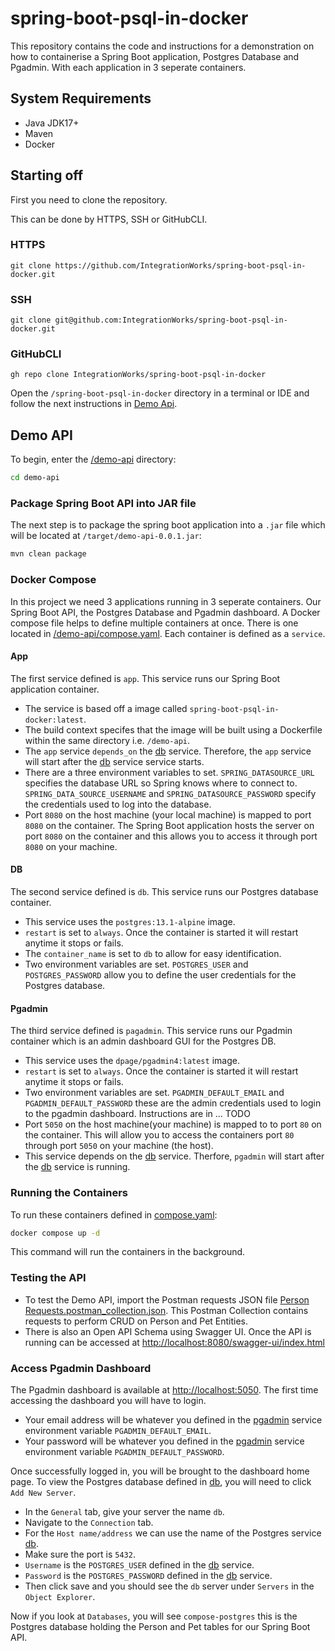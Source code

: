 # spring-boot-psql-in-docker

This repository contains the code and instructions for a demonstration on how to containerise a Spring Boot application, Postgres Database and Pgadmin. With each application in 3 seperate containers.


## System Requirements

- Java JDK17+
- Maven
- Docker

## Starting off

First you need to clone the repository.

This can be done by HTTPS, SSH or GitHubCLI.

### HTTPS

```
git clone https://github.com/IntegrationWorks/spring-boot-psql-in-docker.git
```

### SSH

```
git clone git@github.com:IntegrationWorks/spring-boot-psql-in-docker.git
```

### GitHubCLI
```
gh repo clone IntegrationWorks/spring-boot-psql-in-docker
```

Open the `/spring-boot-psql-in-docker` directory in a terminal or IDE and follow the next instructions in [Demo Api](#demo-api).


## Demo API

To begin, enter the [/demo-api](/demo-api) directory:

```bash
cd demo-api
```
### Package Spring Boot API into JAR file

The next step is to package the spring boot application into a `.jar` file which will be located at `/target/demo-api-0.0.1.jar`:

```bash
mvn clean package
```


### Docker Compose

In this project we need 3 applications running in 3 seperate containers. Our Spring Boot API, the Postgres Database and Pgadmin dashboard. A Docker compose file helps to define multiple containers at once. There is one located in [/demo-api/compose.yaml](/demo-api/compose.yaml). Each container is defined as a `service`.

#### App

The first service defined is `app`. This service runs our Spring Boot application container. 
- The service is based off a image called `spring-boot-psql-in-docker:latest`.
- The build context specifes that the image will be built using a Dockerfile within the same directory i.e. `/demo-api`.
- The `app` service `depends_on` the [db](#db) service. Therefore, the `app` service will start after the [db](#db) service service starts.
- There are a three environment variables to set. `SPRING_DATASOURCE_URL` specifies the database URL so Spring knows where to connect to. `SPRING_DATA_SOURCE_USERNAME` and `SPRING_DATASOURCE_PASSWORD` specify the credentials used to log into the database.
- Port `8080` on the host machine (your local machine) is mapped to port `8080` on the container. The Spring Boot application hosts the server on port `8080` on the container and this allows you to access it through port `8080` on your machine.


#### DB
The second service defined is `db`. This service runs our Postgres database container.

- This service uses the `postgres:13.1-alpine` image.
- `restart` is set to `always`. Once the container is started it will restart anytime it stops or fails.
- The `container_name` is set to `db` to allow for easy identification.
- Two environment variables are set. `POSTGRES_USER` and `POSTGRES_PASSWORD` allow you to define the user credentials for the Postgres database.


#### Pgadmin

The third service defined is `pagadmin`. This service runs our Pgadmin container which is an admin dashboard GUI for the Postgres DB.

- This service uses the `dpage/pgadmin4:latest` image.
- `restart` is set to `always`. Once the container is started it will restart anytime it stops or fails.
- Two environment variables are set. `PGADMIN_DEFAULT_EMAIL` and `PGADMIN_DEFAULT_PASSWORD` these are the admin credentials used to login to the pgadmin dashboard. Instructions are in ... TODO
- Port `5050` on the host machine(your machine) is mapped to to port `80` on the container. This will allow you to access the containers port `80` through port `5050` on your machine (the host).
- This service depends on the [db](#db) service. Therfore, `pgadmin` will start after the [db](#db) service is running.


### Running the Containers

To run these containers defined in [compose.yaml](/demo-api/compose.yaml):

```bash
docker compose up -d
```
This command will run the containers in the background.


### Testing the API
- To test the Demo API, import the Postman requests JSON file [Person Requests.postman_collection.json](/demo-api/Demo%20API%20Requests.postman_collection.json). This Postman Collection contains requests to perform CRUD on Person and Pet Entities.  
- There is also an Open API Schema using Swagger UI. Once the API is running can be accessed at [http://localhost:8080/swagger-ui/index.html](http://localhost:8080/swagger-ui/index.html)


### Access Pgadmin Dashboard
The Pgadmin dashboard is available at [http://localhost:5050](http://localhost:5050). The first time accessing the dashboard you will have to login.  

- Your email address will be whatever you defined in the [pgadmin](#pgadmin) service environment variable `PGADMIN_DEFAULT_EMAIL`.
- Your password will be whatever you defined in the [pgadmin](#pgadmin) service environment variable `PGADMIN_DEFAULT_PASSWORD`.

Once successfully logged in, you will be brought to the dashboard home page. To view the Postgres database defined in [db](#db), you will need to click `Add New Server`. 

- In the `General` tab, give your server the name `db`.
- Navigate to the `Connection` tab.
- For the `Host name/address` we can use the name of the Postgres service [db](#db).
- Make sure the port is `5432`.
- `Username` is the `POSTGRES_USER` defined in the [db](#db) service.
- `Password` is the `POSTGRES_PASSWORD` defined in the [db](#db) service.
- Then click save and you should see the `db` server under `Servers` in the `Object Explorer`. 

Now if you look at `Databases`, you will see `compose-postgres` this is the Postgres database holding the Person and Pet tables for our Spring Boot API.

